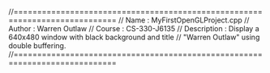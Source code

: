 //============================================================================
// Name        : MyFirstOpenGLProject.cpp
// Author      : Warren Outlaw
// Course	     : CS-330-J6135
// Description : Display a 640x480 window with black background and title
//				       "Warren Outlaw" using double buffering.
//============================================================================
